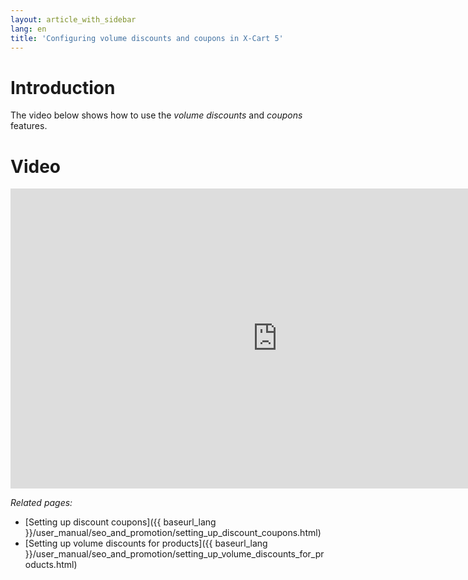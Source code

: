 ```yaml
---
layout: article_with_sidebar
lang: en
title: 'Configuring volume discounts and coupons in X-Cart 5'
---
```

# Introduction

The video below shows how to use the _volume discounts_ and _coupons_ features.

# Video

<iframe class="youtube-player" type="text/html" style="width: 853px; height: 480px" src="http://www.youtube.com/embed/SCt9GhQ89LU" frameborder="0"></iframe>

_Related pages:_

*   [Setting up discount coupons]({{ baseurl_lang }}/user_manual/seo_and_promotion/setting_up_discount_coupons.html)
*   [Setting up volume discounts for products]({{ baseurl_lang }}/user_manual/seo_and_promotion/setting_up_volume_discounts_for_products.html)